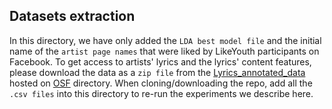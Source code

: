 ## Datasets extraction

In this directory, we have only added the `LDA best model file` and the initial name of the `artist page names` that were liked by LikeYouth participants on Facebook. 
To get access to artists' lyrics and the lyrics' content features, please download the data as a `zip file` from the [Lyrics_annotated_data](https://osf.io/kftqr/) hosted on [OSF](https://osf.io/kftqr/) directory. When cloning/downloading the repo, add all the `.csv files` into this directory to re-run the experiments we describe here.
